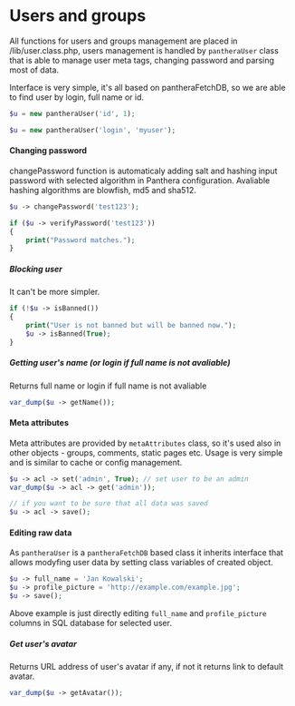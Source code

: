 Users and groups
=================

All functions for users and groups management are placed in /lib/user.class.php, users management is handled by `pantheraUser` class that is able to manage user meta tags, changing password and parsing most of data.

Interface is very simple, it's all based on pantheraFetchDB, so we are able to find user by login, full name or id.

```php
$u = new pantheraUser('id', 1);
```

```php
$u = new pantheraUser('login', 'myuser');
```

#### Changing password

changePassword function is automaticaly adding salt and hashing input password with selected algorithm in Panthera configuration.
Avaliable hashing algorithms are blowfish, md5 and sha512.

```php
$u -> changePassword('test123');

if ($u -> verifyPassword('test123'))
{
    print("Password matches.");
}
```

##### Blocking user

It can't be more simpler.

```php
if (!$u -> isBanned())
{
    print("User is not banned but will be banned now.");
    $u -> isBanned(True);
}
```

##### Getting user's name (or login if full name is not avaliable)

Returns full name or login if full name is not avaliable

```php
var_dump($u -> getName());
```

#### Meta attributes

Meta attributes are provided by `metaAttributes` class, so it's used also in other objects - groups, comments, static pages etc.
Usage is very simple and is similar to cache or config management.

```php
$u -> acl -> set('admin', True); // set user to be an admin
var_dump($u -> acl -> get('admin'));

// if you want to be sure that all data was saved
$u -> acl -> save();
```

#### Editing raw data

As `pantheraUser` is a `pantheraFetchDB` based class it inherits interface that allows modyfing user data by setting class variables of created object.

```php
$u -> full_name = 'Jan Kowalski';
$u -> profile_picture = 'http://example.com/example.jpg';
$u -> save();
```

Above example is just directly editing `full_name` and `profile_picture` columns in SQL database for selected user.

##### Get user's avatar

Returns URL address of user's avatar if any, if not it returns link to default avatar.

```php
var_dump($u -> getAvatar());
```
